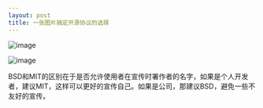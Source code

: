 ```yaml
---
layout: post
title: 一张图片搞定开源协议的选择
---
```



![image](https://cloud.githubusercontent.com/assets/4556756/11990010/5673d442-aa42-11e5-9559-abd1b6bb02c5.png)

![image](https://cloud.githubusercontent.com/assets/4556756/11989825/6b187bd0-aa3f-11e5-8536-7b36b199b570.png)

BSD和MIT的区别在于是否允许使用者在宣传时署作者的名字，如果是个人开发者，建议MIT，这样可以更好的宣传自己。如果是公司，那建议BSD，避免一些不友好的宣传。